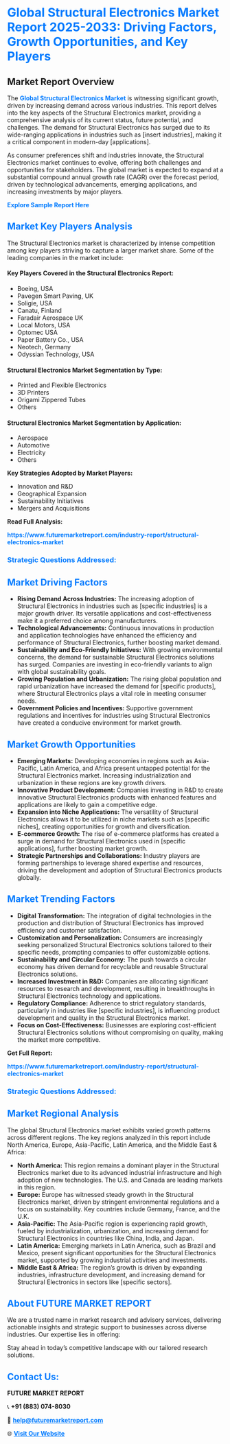 <h1 style="color: #007BFF;">Global Structural Electronics Market Report 2025-2033: Driving Factors, Growth Opportunities, and Key Players</h1>

<section id="overview">
<h2>Market Report Overview</h2>
<p>The <a href="https://www.futuremarketreport.com/industry-report/structural-electronics-market" style="color: #007BFF; text-decoration: none;"><strong>Global Structural Electronics Market</strong></a> is witnessing significant growth, driven by increasing demand across various industries. This report delves into the key aspects of the Structural Electronics market, providing a comprehensive analysis of its current status, future potential, and challenges. The demand for Structural Electronics has surged due to its wide-ranging applications in industries such as [insert industries], making it a critical component in modern-day [applications].</p>
<p>As consumer preferences shift and industries innovate, the Structural Electronics market continues to evolve, offering both challenges and opportunities for stakeholders. The global market is expected to expand at a substantial compound annual growth rate (CAGR) over the forecast period, driven by technological advancements, emerging applications, and increasing investments by major players.</p>
</section>

<section id="overview">
<p><a href="https://www.futuremarketreport.com/request-sample/reportId=84998" style="color: #007BFF; text-decoration: none;"><strong>Explore Sample Report Here</strong></a></p>
</section>

<section id="key-players">
<h2 style="color: #007BFF;">Market Key Players Analysis</h2>
<p>The Structural Electronics market is characterized by intense competition among key players striving to capture a larger market share. Some of the leading companies in the market include:</p>
<h4>Key Players Covered in the Structural Electronics Report:</h4>
<ul><li>Boeing, USA</li><li>Pavegen Smart Paving, UK</li><li>Soligie, USA</li><li>Canatu, Finland</li><li>Faradair Aerospace UK</li><li>Local Motors, USA</li><li>Optomec USA</li><li>Paper Battery Co., USA</li><li>Neotech, Germany</li><li>Odyssian Technology, USA</li></ul>
<h4>Structural Electronics Market Segmentation by Type:</h4>
<ul><li>Printed and Flexible Electronics</li><li>3D Printers</li><li>Origami Zippered Tubes</li><li>Others</li></ul>

<h4>Structural Electronics Market Segmentation by Application:</h4>
<ul><li>Aerospace</li><li>Automotive</li><li>Electricity</li><li>Others</li></ul>
<p><strong>Key Strategies Adopted by Market Players:</strong></p>
<ul>
<li>Innovation and R&D</li>
<li>Geographical Expansion</li>
<li>Sustainability Initiatives</li>
<li>Mergers and Acquisitions</li>
</ul>
</section>

<section>
<p><strong>Read Full Analysis: </strong></p><a href="https://www.futuremarketreport.com/industry-report/structural-electronics-market" style="color: #007BFF; text-decoration: none;"><strong>https://www.futuremarketreport.com/industry-report/structural-electronics-market</strong></a>
<h3 style="color: #007BFF;">Strategic Questions Addressed:</h3>
</section>

<section id="driving-factors">
<h2 style="color: #007BFF;">Market Driving Factors</h2>
<ul>
<li><strong>Rising Demand Across Industries:</strong> The increasing adoption of Structural Electronics in industries such as [specific industries] is a major growth driver. Its versatile applications and cost-effectiveness make it a preferred choice among manufacturers.</li>
<li><strong>Technological Advancements:</strong> Continuous innovations in production and application technologies have enhanced the efficiency and performance of Structural Electronics, further boosting market demand.</li>
<li><strong>Sustainability and Eco-Friendly Initiatives:</strong> With growing environmental concerns, the demand for sustainable Structural Electronics solutions has surged. Companies are investing in eco-friendly variants to align with global sustainability goals.</li>
<li><strong>Growing Population and Urbanization:</strong> The rising global population and rapid urbanization have increased the demand for [specific products], where Structural Electronics plays a vital role in meeting consumer needs.</li>
<li><strong>Government Policies and Incentives:</strong> Supportive government regulations and incentives for industries using Structural Electronics have created a conducive environment for market growth.</li>
</ul>
</section>

<section id="growth-opportunities">
<h2 style="color: #007BFF;">Market Growth Opportunities</h2>
<ul>
<li><strong>Emerging Markets:</strong> Developing economies in regions such as Asia-Pacific, Latin America, and Africa present untapped potential for the Structural Electronics market. Increasing industrialization and urbanization in these regions are key growth drivers.</li>
<li><strong>Innovative Product Development:</strong> Companies investing in R&D to create innovative Structural Electronics products with enhanced features and applications are likely to gain a competitive edge.</li>
<li><strong>Expansion into Niche Applications:</strong> The versatility of Structural Electronics allows it to be utilized in niche markets such as [specific niches], creating opportunities for growth and diversification.</li>
<li><strong>E-commerce Growth:</strong> The rise of e-commerce platforms has created a surge in demand for Structural Electronics used in [specific applications], further boosting market growth.</li>
<li><strong>Strategic Partnerships and Collaborations:</strong> Industry players are forming partnerships to leverage shared expertise and resources, driving the development and adoption of Structural Electronics products globally.</li>
</ul>
</section>

<section id="trending-factors">
<h2 style="color: #007BFF;">Market Trending Factors</h2>
<ul>
<li><strong>Digital Transformation:</strong> The integration of digital technologies in the production and distribution of Structural Electronics has improved efficiency and customer satisfaction.</li>
<li><strong>Customization and Personalization:</strong> Consumers are increasingly seeking personalized Structural Electronics solutions tailored to their specific needs, prompting companies to offer customizable options.</li>
<li><strong>Sustainability and Circular Economy:</strong> The push towards a circular economy has driven demand for recyclable and reusable Structural Electronics solutions.</li>
<li><strong>Increased Investment in R&D:</strong> Companies are allocating significant resources to research and development, resulting in breakthroughs in Structural Electronics technology and applications.</li>
<li><strong>Regulatory Compliance:</strong> Adherence to strict regulatory standards, particularly in industries like [specific industries], is influencing product development and quality in the Structural Electronics market.</li>
<li><strong>Focus on Cost-Effectiveness:</strong> Businesses are exploring cost-efficient Structural Electronics solutions without compromising on quality, making the market more competitive.</li>
</ul>
</section>

<section>
<p><strong>Get Full Report: </strong></p><a href="https://www.futuremarketreport.com/industry-report/structural-electronics-market" style="color: #007BFF; text-decoration: none;"><strong>https://www.futuremarketreport.com/industry-report/structural-electronics-market</strong></a>
<h3 style="color: #007BFF;">Strategic Questions Addressed:</h3>
</section>


<section id="regional-analysis">
<h2 style="color: #007BFF;">Market Regional Analysis</h2>
<p>The global Structural Electronics market exhibits varied growth patterns across different regions. The key regions analyzed in this report include North America, Europe, Asia-Pacific, Latin America, and the Middle East & Africa:</p>
<ul>
<li><strong>North America:</strong> This region remains a dominant player in the Structural Electronics market due to its advanced industrial infrastructure and high adoption of new technologies. The U.S. and Canada are leading markets in this region.</li>
<li><strong>Europe:</strong> Europe has witnessed steady growth in the Structural Electronics market, driven by stringent environmental regulations and a focus on sustainability. Key countries include Germany, France, and the U.K.</li>
<li><strong>Asia-Pacific:</strong> The Asia-Pacific region is experiencing rapid growth, fueled by industrialization, urbanization, and increasing demand for Structural Electronics in countries like China, India, and Japan.</li>
<li><strong>Latin America:</strong> Emerging markets in Latin America, such as Brazil and Mexico, present significant opportunities for the Structural Electronics market, supported by growing industrial activities and investments.</li>
<li><strong>Middle East & Africa:</strong> The region’s growth is driven by expanding industries, infrastructure development, and increasing demand for Structural Electronics in sectors like [specific sectors].</li>
</ul>
</section>

<footer>
<h2 style="color: #007BFF;">About FUTURE MARKET REPORT</h2>
<p>We are a trusted name in market research and advisory services, delivering actionable insights and strategic support to businesses across diverse industries. Our expertise lies in offering:</p>

<p>Stay ahead in today’s competitive landscape with our tailored research solutions.</p>

<h2 style="color: #007BFF;">Contact Us:</h2>
<p><strong>FUTURE MARKET REPORT</strong></p>
<p>📞 <strong>+91 (883) 074-8030</strong></p>
<p>📧 <strong><a href="mailto:help@futuremarketreport.com" style="color: #007BFF;">help@futuremarketreport.com</a></strong></p>
<p>🌐 <strong><a href="https://www.futuremarketreport.com/" style="color: #007BFF;">Visit Our Website</a></strong></p>
</footer>
